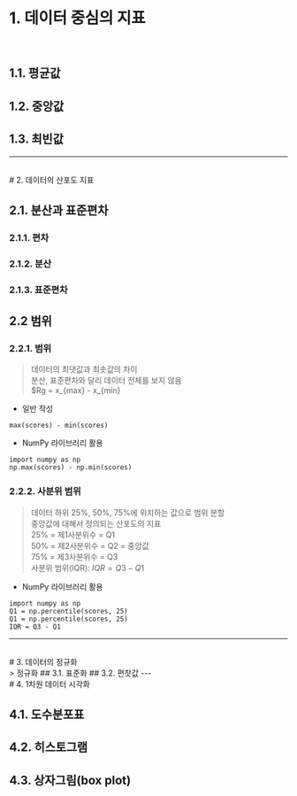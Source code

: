 # 1. 데이터 중심의 지표
<br/>

## 1.1. 평균값
## 1.2. 중앙값
## 1.3. 최빈값
---
<br/>
# 2. 데이터의 산포도 지표
<br/>

## 2.1. 분산과 표준편차
### 2.1.1. 편차
### 2.1.2. 분산
### 2.1.3. 표준편차
## 2.2 범위
### 2.2.1. 범위
> 데이터의 최댓값과 최솟값의 차이<br/>
> 분산, 표준편차와 달리 데이터 전체를 보지 않음<br/>
> $Rg = x_{max} - x_{min}
- 일반 작성
```
max(scores) - min(scores)
```
- NumPy 라이브러리 활용
```
import numpy as np
np.max(scores) - np.min(scores)
```
### 2.2.2. 사분위 범위
> 데이터 하위 25%, 50%, 75%에 위치하는 값으로 범위 분할<br/>
> 중앙값에 대해서 정의되는 산포도의 지표<br/>
> 25% = 제1사분위수 = Q1<br/>
> 50% = 제2사분위수 = Q2 = 중앙값<br/>
> 75% = 제3사분위수 = Q3<br/>
> 사분위 범위(IQR): $IQR = Q3 - Q1$<br/>
- NumPy 라이브러리 활용
```
import numpy as np
Q1 = np.percentile(scores, 25)
Q1 = np.percentile(scores, 25)
IQR = Q3 - Q1
```
---
<br/>
# 3. 데이터의 정규화
<br/>
> 정규화 
## 3.1. 표준화
## 3.2. 편찻값
---
<br/>
# 4. 1차원 데이터 시각화
<br/>

## 4.1. 도수분포표
## 4.2. 히스토그램
## 4.3. 상자그림(box plot)
